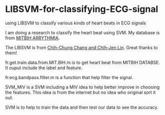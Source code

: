 # LIBSVM-for-classifying-ECG-signal
using LIBSVM to classify various kinds of heart beats in ECG signals

 


I am doing a research to classify the heart beat using SVM. My database is from [MITBIH ARRYTHMIA](http://physionet.org/physiobank/database/mitdb/). 
  
The LIBSVM is from [Chih-Chung Chang and Chih-Jen Lin](http://www.csie.ntu.edu.tw/~cjlin/libsvm/). Great thanks to them!

fr.get.train.data.from.MIT.BIH.m is to get heart beat from MITBIH DATABSE. It ouput include the label and feature.

fr.ecg.bandpass.filter.m is a function that help filter the signal.

SVM_MIV is a SVM including a MIV idea to help better improve in choosing the features. This idea is from the internet but no idea who original sort it out.

SVM is to help to train the data and then test our data to see the accuracy. 